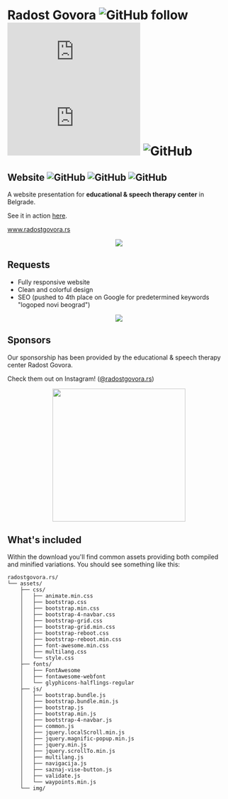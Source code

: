 



# Radost Govora ![GitHub follow](https://img.shields.io/github/followers/ficanovak?label=Follow&style=social) ![GitHub repo size](https://img.shields.io/github/repo-size/ficanovak/radostgovora.rs) ![GitHub](https://img.shields.io/github/license/ficanovak/radostgovora.rs) ![GitHub](https://img.shields.io/website?down_color=red&down_message=offline&up_color=green&up_message=online&url=http%3A%2F%2Fwww.radostgovora.rs%2F)





 ## Website   ![GitHub](https://img.shields.io/badge/built%20with-HTML5-green) ![GitHub](https://img.shields.io/badge/-CSS3-blue)  ![GitHub](https://img.shields.io/badge/-JavaScript-orange)
 
 A website presentation for **educational & speech therapy center** in Belgrade.
 
 See it in action [here](http://www.radostgovora.rs/).
 
www.radostgovora.rs
 
<p align="center">
  <img src="https://i.imgur.com/UoeQAbW.jpg"/>
</p>



## Requests    
 - Fully responsive website
 - Clean and colorful design
 - SEO (pushed to 4th place on Google for predetermined keywords "logoped novi beograd")




<p align="center">
  <img src="https://i.imgur.com/jF7FIcA.gif"/>
</p>


## Sponsors

Our sponsorship has been provided by the educational & speech therapy center Radost Govora.

Check them out on Instagram! ([@radostgovora.rs](https://www.instagram.com/radostgovora.rs/?hl=en))
<p align="center">
  <img width="300" src="https://i.imgur.com/o7TtVqE.png"/>
</p>


## What's included

Within the download you'll find common assets providing both compiled and minified variations. You should see something like this:

```text
radostgovora.rs/
└── assets/
    ├── css/
    │   ├── animate.min.css
    │   ├── bootstrap.css
    │   ├── bootstrap.min.css
    │   ├── bootstrap-4-navbar.css
    │   ├── bootstrap-grid.css
    │   ├── bootstrap-grid.min.css
    │   ├── bootstrap-reboot.css
    │   ├── bootstrap-reboot.min.css
    │   ├── font-awesome.min.css
    │   ├── multilang.css
    │   └── style.css
    ├── fonts/
    │   ├── FontAwesome
    │   ├── fontawesome-webfont
    │   └── glyphicons-halflings-regular
    ├── js/
    │   ├── bootstrap.bundle.js
    │   ├── bootstrap.bundle.min.js
    │   ├── bootstrap.js
    │   ├── bootstrap.min.js
    │   ├── bootstrap-4-navbar.js
    │   ├── common.js
    │   ├── jquery.localScroll.min.js
    │   ├── jquery.magnific-popup.min.js
    │   ├── jquery.min.js
    │   ├── jquery.scrollTo.min.js
    │   ├── multilang.js
    │   ├── navigacija.js
    │   ├── saznaj-vise-button.js
    │   ├── validate.js
    │   └── waypoints.min.js
    └── img/
```
